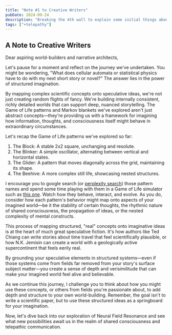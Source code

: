 ```yaml
---
title: "Note #1 to Creative Writers"
pubDate: 2024-09-24
description: "Breaking the 4th wall to explain some initial things about this project"
tags: ["+telepathy"]
---
```


## A Note to Creative Writers

Dear aspiring world-builders and narrative architects,

Let's pause for a moment and reflect on the journey we've undertaken. You might be wondering, "What does cellular automata or statistical physics have to do with my next short story or novel?" The answer lies in the power of structured imagination.

By mapping complex scientific concepts onto speculative ideas, we're not just creating random flights of fancy. We're building internally consistent, richly detailed worlds that can support deep, nuanced storytelling. The Game of Life patterns and Markov blankets we've explored aren't just abstract concepts—they're providing us with a framework for imagining how information, thoughts, and consciousness itself might behave in extraordinary circumstances.

Let's recap the Game of Life patterns we've explored so far:

1. The Block: A stable 2x2 square, unchanging and resolute.
2. The Blinker: A simple oscillator, alternating between vertical and horizontal states.
3. The Glider: A pattern that moves diagonally across the grid, maintaining its shape.
4. The Beehive: A more complex still life, showcasing nested structures.

I encourage you to google search (or [perplexity search](https://www.perplexity.ai/)) those pattern names and spend some time playing with them in a Game of Life simulator such as [this one](https://playgameoflife.com/). Watch how they behave, interact, and evolve. As you do, consider how each pattern's behavior might map onto aspects of your imagined world—be it the stability of certain thoughts, the rhythmic nature of shared consciousness, the propagation of ideas, or the nested complexity of mental constructs.

This process of mapping structured, "real" concepts onto imaginative ideas is at the heart of much great speculative fiction. It's how authors like Ted Chiang can write stories about time travel that feel scientifically plausible, or how N.K. Jemisin can create a world with a geologically active supercontinent that feels eerily real.

By grounding your speculative elements in structured systems—even if those systems come from fields far removed from your story's surface subject matter—you create a sense of depth and verisimilitude that can make your imagined world feel alive and believable.

As we continue this journey, I challenge you to think about how you might use these concepts, or others from fields you're passionate about, to add depth and structure to your own world-building. Remember, the goal isn't to write a scientific paper, but to use these structured ideas as a springboard for your imagination.

Now, let's dive back into our exploration of Neural Field Resonance and see what new possibilities await us in the realm of shared consciousness and telepathic communication.